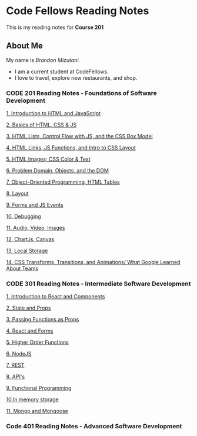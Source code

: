 # Code Fellows Reading Notes

This is my reading notes for **Course 201**

## About Me

My name is *Brandon Mizutani.*
- I am a current student at CodeFellows.
- I love to travel, explore new restaurants, and shop.

### CODE 201 Reading Notes - Foundations of Software Development

[1. Introduction to HTML and JavaScript](reading01.md)

[2. Basics of HTML, CSS & JS](readingnote-02.md)

[3. HTML Lists, Control Flow with JS, and the CSS Box Model](readingnote-03.md)

[4. HTML Links, JS Functions, and Intro to CSS Layout](readingnote-04.md)

[5. HTML Images; CSS Color & Text](readingnote-05.md)

[6. Problem Domain, Objects, and the DOM](readingnote-06.md)

[7. Object-Oriented Programming, HTML Tables](readingnote-07.md)

[8. Layout](readingnote-08.md)

[9. Forms and JS Events](readingnote-09.md)

[10. Debugging](readingnote-10.md)

[11. Audio, Video, Images](readingnote-11.md)

[12. Chart.js, Canvas](readingnote-12.md)

[13. Local Storage](readingnote-13.md)

[14. CSS Transforms, Transitions, and Animations/ What Google Learned About Teams](readingnote-14.md)

### CODE 301 Reading Notes - Intermediate Software Development

[1. Introduction to React and Components](readingnote-15.md)

[2. State and Props](readingnote-16.md)

[3. Passing Functions as Props](readingnote-17.md)

[4. React and Forms](readingnote-18.md)

[5. Higher Order Functions](readingnote-19.md)

[6. NodeJS](readingnote-20.md)

[7. REST](readingnote-21.md)

[8. API's](readingnote-22.md)

[9. Functional Programming](readingnote-23.md)

[10.In memory storage](readingnote-24.md)

[11. Mongo and Mongoose](readingnote-25.md)

### Code 401 Reading Notes - Advanced Software Development
